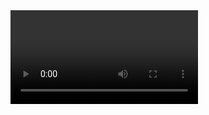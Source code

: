 <?xml version="1.0" encoding="UTF-8"?>
<video>
	<result>succ</result>
	<timelength>1470000</timelength>
	<framecount>35277</framecount>
	<src>30</src>
	<durl>
		<order>1</order>
		<length>1470000</length>
		<url><![CDATA[http://113.5.254.140/26/50/23/letv-uts/4051074-AVC-1642472-AAC-192000-36333-8355157-edcd4ce531a4c17199bdb1367746445c-1369809511392.letv?crypt=5371938faa7f2e497&b=1839&gn=707&nc=1&bf=22&p2p=1&video_type=mp4&check=0&tm=1370529000&key=09f83a87f75a3417b74d5420e6343975&opck=1&lgn=letv&proxy=1896278804&cips=119.51.159.203&geo=CN-7-85-2&tsnp=1&mmsid=2621972&platid=2&splatid=203&playid=0&tss=no&tag=mobile&sign=bcloud_100172&termid=2&pay=0&ostype=android&hwtype=un]]></url>
		<backup_url>
		<url><![CDATA[http://g3.letv.com/vod/v2/MzUvNTAvNTIvbGV0di11dHMvNDEwODI5Ny1BVkMtMTQxMjg4NS1BQUMtOTYwMDAtMTQ2OTU4OC0yNzg1MTY2MTEtMmNiZjc5ZDllZTA4OWIwMTk2Zjc5MWYyOGY4NWE2MTEtMTM3MDIzMDE2NTkzNS5tcDQ=?b=1516&mmsid=2630985&tm=1370449526&platid=2&splatid=203&playid=0&key=25b870fe247ede17272d171b71919a16&tss=no&tag=mobile&sign=bcloud_100172&termid=2&pay=0&ostype=android&hwtype=un&tag=bcloud&sign=bcloud_100172]]></url>
		<url><![CDATA[http://115.182.51.175/vod/v2/MzUvNTAvNTIvbGV0di11dHMvNDEwODI5Ny1BVkMtMTQxMjg4NS1BQUMtOTYwMDAtMTQ2OTU4OC0yNzg1MTY2MTEtMmNiZjc5ZDllZTA4OWIwMTk2Zjc5MWYyOGY4NWE2MTEtMTM3MDIzMDE2NTkzNS5tcDQ=?b=1516&mmsid=2630985&tm=1370449526&platid=2&splatid=203&playid=0&key=25b870fe247ede17272d171b71919a16&tss=no&tag=mobile&sign=bcloud_100172&termid=2&pay=0&ostype=android&hwtype=un&tag=bcloud&sign=bcloud_100172]]></url>
		<url><![CDATA[http://g3.letv.cn/vod/v2/MzUvNTAvNTIvbGV0di11dHMvNDEwODI5Ny1BVkMtMTQxMjg4NS1BQUMtOTYwMDAtMTQ2OTU4OC0yNzg1MTY2MTEtMmNiZjc5ZDllZTA4OWIwMTk2Zjc5MWYyOGY4NWE2MTEtMTM3MDIzMDE2NTkzNS5tcDQ=?b=1516&mmsid=2630985&tm=1370449526&platid=2&splatid=203&playid=0&key=25b870fe247ede17272d171b71919a16&tss=no&retry=1&tag=mobile&sign=bcloud_100172&termid=2&pay=0&ostype=android&hwtype=un&tag=bcloud&sign=bcloud_100172]]></url>
		</backup_url>
	</durl>
</video>
